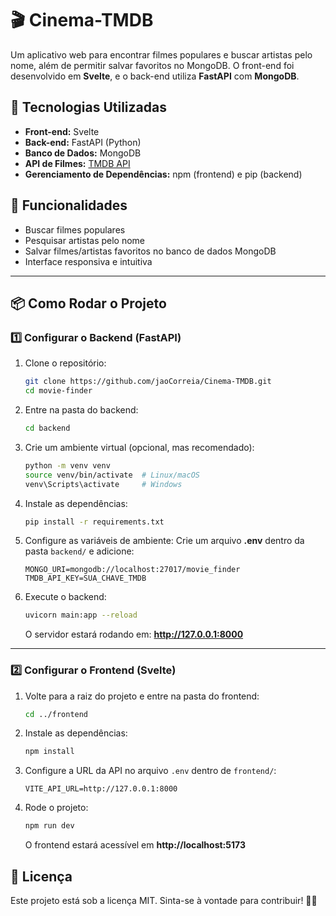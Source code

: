 # 🎬 Cinema-TMDB

Um aplicativo web para encontrar filmes populares e buscar artistas pelo nome, além de permitir salvar favoritos no MongoDB. O front-end foi desenvolvido em **Svelte**, e o back-end utiliza **FastAPI** com **MongoDB**.

## 🚀 Tecnologias Utilizadas

- **Front-end:** Svelte
- **Back-end:** FastAPI (Python)
- **Banco de Dados:** MongoDB
- **API de Filmes:** [TMDB API](https://www.themoviedb.org/)
- **Gerenciamento de Dependências:** npm (frontend) e pip (backend)

## 📌 Funcionalidades

- Buscar filmes populares
- Pesquisar artistas pelo nome
- Salvar filmes/artistas favoritos no banco de dados MongoDB
- Interface responsiva e intuitiva

---

## 📦 Como Rodar o Projeto

### 1️⃣ Configurar o Backend (FastAPI)

1. Clone o repositório:
   ```bash
   git clone https://github.com/jaoCorreia/Cinema-TMDB.git
   cd movie-finder
   ```
2. Entre na pasta do backend:
   ```bash
   cd backend
   ```
3. Crie um ambiente virtual (opcional, mas recomendado):
   ```bash
   python -m venv venv
   source venv/bin/activate  # Linux/macOS
   venv\Scripts\activate     # Windows
   ```
4. Instale as dependências:
   ```bash
   pip install -r requirements.txt
   ```
5. Configure as variáveis de ambiente:
   Crie um arquivo **.env** dentro da pasta `backend/` e adicione:
   ```env
   MONGO_URI=mongodb://localhost:27017/movie_finder
   TMDB_API_KEY=SUA_CHAVE_TMDB
   ```
6. Execute o backend:
   ```bash
   uvicorn main:app --reload
   ```
   O servidor estará rodando em: **http://127.0.0.1:8000**

---

### 2️⃣ Configurar o Frontend (Svelte)

1. Volte para a raiz do projeto e entre na pasta do frontend:
   ```bash
   cd ../frontend
   ```
2. Instale as dependências:
   ```bash
   npm install
   ```
3. Configure a URL da API no arquivo `.env` dentro de `frontend/`:
   ```env
   VITE_API_URL=http://127.0.0.1:8000
   ```
4. Rode o projeto:
   ```bash
   npm run dev
   ```
   O frontend estará acessível em **http://localhost:5173**

## 📝 Licença
Este projeto está sob a licença MIT. Sinta-se à vontade para contribuir! 🎥🍿
